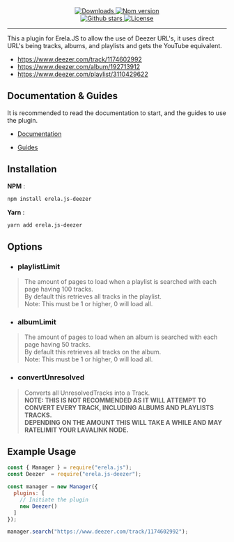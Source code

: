 <div align = "center">
<a href="https://www.npmjs.com/package/erela.js-deezer">
<img src="https://img.shields.io/npm/dw/erela.js-deezer?color=CC3534&logo=npm&style=for-the-badge" alt="Downloads">
</a>

<a href="https://www.npmjs.com/package/erela.js-deezer">
<img src="https://img.shields.io/npm/v/erela.js-deezer?color=red&label=Version&logo=npm&style=for-the-badge" alt="Npm version">
</a>
<br>

<a href="https://github.com/WearifulCupid0/erela.js-deezer">
<img src="https://img.shields.io/github/stars/wearifulcupid0/erela.js-deezer?color=333&logo=github&style=for-the-badge" alt="Github stars">
</a>

<a href="https://github.com/WearifulCupid0/erela.js-deezer/blob/master/LICENSE">
<img src="https://img.shields.io/github/license/wearifulcupid0/erela.js-deezer?color=6e5494&logo=github&style=for-the-badge" alt="License">
</a>
<hr>
</div>
This a plugin for Erela.JS to allow the use of Deezer URL's, it uses direct URL's being tracks, albums, and playlists and gets the YouTube equivalent.

- https://www.deezer.com/track/1174602992
- https://www.deezer.com/album/192713912
- https://www.deezer.com/playlist/3110429622

## Documentation & Guides

It is recommended to read the documentation to start, and the guides to use the plugin.

- [Documentation](https://solaris.codes/projects/erelajs/docs/gettingstarted.html#getting-started 'Erela.js Documentation') 

- [Guides](https://solaris.codes/projects/erelajs/guides/introduction.html 'Erela.js Guides')

## Installation

**NPM** :
```sh
npm install erela.js-deezer
```

**Yarn** :
```sh
yarn add erela.js-deezer
```

## Options

- ### playlistLimit
> The amount of pages to load when a playlist is searched with each page having 100 tracks. \
> By default this retrieves all tracks in the playlist. \
> Note: This must be 1 or higher, 0 will load all.

- ### albumLimit
> The amount of pages to load when an album is searched with each page having 50 tracks. \
> By default this retrieves all tracks on the album. \
> Note: This must be 1 or higher, 0 will load all.

- ### convertUnresolved
> Converts all UnresolvedTracks into a Track. \
> **NOTE: THIS IS NOT RECOMMENDED AS IT WILL ATTEMPT TO CONVERT EVERY TRACK, INCLUDING ALBUMS AND PLAYLISTS TRACKS.** \
> **DEPENDING ON THE AMOUNT THIS WILL TAKE A WHILE AND MAY RATELIMIT YOUR LAVALINK NODE.**

## Example Usage

```javascript
const { Manager } = require("erela.js");
const Deezer  = require("erela.js-deezer");

const manager = new Manager({
  plugins: [
    // Initiate the plugin
    new Deezer()
  ]
});

manager.search("https://www.deezer.com/track/1174602992");
```
